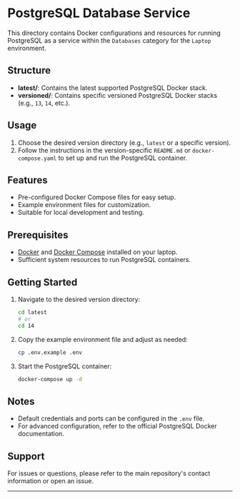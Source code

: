 # PostgreSQL Database Service

This directory contains Docker configurations and resources for running PostgreSQL as a service within the `Databases` category for the `Laptop` environment.

## Structure

- **latest/**: Contains the latest supported PostgreSQL Docker stack.
- **versioned/**: Contains specific versioned PostgreSQL Docker stacks (e.g., `13`, `14`, etc.).

## Usage

1. Choose the desired version directory (e.g., `latest` or a specific version).
2. Follow the instructions in the version-specific `README.md` or `docker-compose.yaml` to set up and run the PostgreSQL container.

## Features

- Pre-configured Docker Compose files for easy setup.
- Example environment files for customization.
- Suitable for local development and testing.

## Prerequisites

- [Docker](https://www.docker.com/get-started) and [Docker Compose](https://docs.docker.com/compose/) installed on your laptop.
- Sufficient system resources to run PostgreSQL containers.

## Getting Started

1. Navigate to the desired version directory:
   ```sh
   cd latest
   # or
   cd 14
   ```
2. Copy the example environment file and adjust as needed:
   ```sh
   cp .env.example .env
   ```
3. Start the PostgreSQL container:
   ```sh
   docker-compose up -d
   ```

## Notes

- Default credentials and ports can be configured in the `.env` file.
- For advanced configuration, refer to the official PostgreSQL Docker documentation.

## Support

For issues or questions, please refer to the main repository's contact information or open an issue.

---